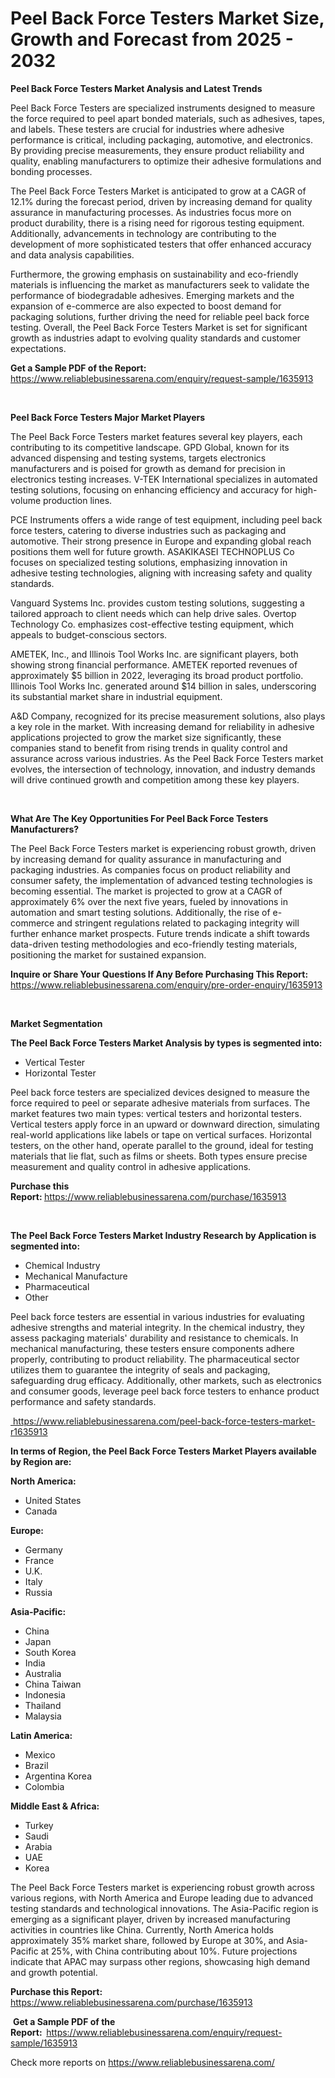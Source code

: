 <p><h1>Peel Back Force Testers Market Size, Growth and Forecast from 2025 - 2032</h1></p><p><strong>Peel Back Force Testers Market Analysis and Latest Trends</strong></p>
<p><p>Peel Back Force Testers are specialized instruments designed to measure the force required to peel apart bonded materials, such as adhesives, tapes, and labels. These testers are crucial for industries where adhesive performance is critical, including packaging, automotive, and electronics. By providing precise measurements, they ensure product reliability and quality, enabling manufacturers to optimize their adhesive formulations and bonding processes.</p><p>The Peel Back Force Testers Market is anticipated to grow at a CAGR of 12.1% during the forecast period, driven by increasing demand for quality assurance in manufacturing processes. As industries focus more on product durability, there is a rising need for rigorous testing equipment. Additionally, advancements in technology are contributing to the development of more sophisticated testers that offer enhanced accuracy and data analysis capabilities.</p><p>Furthermore, the growing emphasis on sustainability and eco-friendly materials is influencing the market as manufacturers seek to validate the performance of biodegradable adhesives. Emerging markets and the expansion of e-commerce are also expected to boost demand for packaging solutions, further driving the need for reliable peel back force testing. Overall, the Peel Back Force Testers Market is set for significant growth as industries adapt to evolving quality standards and customer expectations.</p></p>
<p><strong>Get a Sample PDF of the Report:&nbsp;</strong> <a href="https://www.reliablebusinessarena.com/enquiry/request-sample/1635913?utm_campaign=1841&utm_medium=2&utm_source=Github&utm_content=ia&utm_term=23032025&utm_id=peel-back-force-testers">https://www.reliablebusinessarena.com/enquiry/request-sample/1635913</a></p>
<p>&nbsp;</p>
<p><strong>Peel Back Force Testers Major Market Players</strong></p>
<p><p>The Peel Back Force Testers market features several key players, each contributing to its competitive landscape. GPD Global, known for its advanced dispensing and testing systems, targets electronics manufacturers and is poised for growth as demand for precision in electronics testing increases. V-TEK International specializes in automated testing solutions, focusing on enhancing efficiency and accuracy for high-volume production lines.</p><p>PCE Instruments offers a wide range of test equipment, including peel back force testers, catering to diverse industries such as packaging and automotive. Their strong presence in Europe and expanding global reach positions them well for future growth. ASAKIKASEI TECHNOPLUS Co focuses on specialized testing solutions, emphasizing innovation in adhesive testing technologies, aligning with increasing safety and quality standards.</p><p>Vanguard Systems Inc. provides custom testing solutions, suggesting a tailored approach to client needs which can help drive sales. Overtop Technology Co. emphasizes cost-effective testing equipment, which appeals to budget-conscious sectors.</p><p>AMETEK, Inc., and Illinois Tool Works Inc. are significant players, both showing strong financial performance. AMETEK reported revenues of approximately $5 billion in 2022, leveraging its broad product portfolio. Illinois Tool Works Inc. generated around $14 billion in sales, underscoring its substantial market share in industrial equipment.</p><p>A&D Company, recognized for its precise measurement solutions, also plays a key role in the market. With increasing demand for reliability in adhesive applications projected to grow the market size significantly, these companies stand to benefit from rising trends in quality control and assurance across various industries. As the Peel Back Force Testers market evolves, the intersection of technology, innovation, and industry demands will drive continued growth and competition among these key players.</p></p>
<p>&nbsp;</p>
<p><strong>What Are The Key Opportunities For Peel Back Force Testers Manufacturers?</strong></p>
<p><p>The Peel Back Force Testers market is experiencing robust growth, driven by increasing demand for quality assurance in manufacturing and packaging industries. As companies focus on product reliability and consumer safety, the implementation of advanced testing technologies is becoming essential. The market is projected to grow at a CAGR of approximately 6% over the next five years, fueled by innovations in automation and smart testing solutions. Additionally, the rise of e-commerce and stringent regulations related to packaging integrity will further enhance market prospects. Future trends indicate a shift towards data-driven testing methodologies and eco-friendly testing materials, positioning the market for sustained expansion.</p></p>
<p><strong>Inquire or Share Your Questions If Any Before Purchasing This Report:</strong> <a href="https://www.reliablebusinessarena.com/enquiry/pre-order-enquiry/1635913?utm_campaign=1841&utm_medium=2&utm_source=Github&utm_content=ia&utm_term=23032025&utm_id=peel-back-force-testers">https://www.reliablebusinessarena.com/enquiry/pre-order-enquiry/1635913</a></p>
<p>&nbsp;</p>
<p><strong>Market Segmentation</strong></p>
<p><strong>The Peel Back Force Testers Market Analysis by types is segmented into:</strong></p>
<p><ul><li>Vertical Tester</li><li>Horizontal Tester</li></ul></p>
<p><p>Peel back force testers are specialized devices designed to measure the force required to peel or separate adhesive materials from surfaces. The market features two main types: vertical testers and horizontal testers. Vertical testers apply force in an upward or downward direction, simulating real-world applications like labels or tape on vertical surfaces. Horizontal testers, on the other hand, operate parallel to the ground, ideal for testing materials that lie flat, such as films or sheets. Both types ensure precise measurement and quality control in adhesive applications.</p></p>
<p><strong>Purchase this Report:&nbsp;</strong><a href="https://www.reliablebusinessarena.com/purchase/1635913?utm_campaign=1841&utm_medium=2&utm_source=Github&utm_content=ia&utm_term=23032025&utm_id=peel-back-force-testers">https://www.reliablebusinessarena.com/purchase/1635913</a></p>
<p>&nbsp;</p>
<p><strong>The Peel Back Force Testers Market Industry Research by Application is segmented into:</strong></p>
<p><ul><li>Chemical Industry</li><li>Mechanical Manufacture</li><li>Pharmaceutical</li><li>Other</li></ul></p>
<p><p>Peel back force testers are essential in various industries for evaluating adhesive strengths and material integrity. In the chemical industry, they assess packaging materials' durability and resistance to chemicals. In mechanical manufacturing, these testers ensure components adhere properly, contributing to product reliability. The pharmaceutical sector utilizes them to guarantee the integrity of seals and packaging, safeguarding drug efficacy. Additionally, other markets, such as electronics and consumer goods, leverage peel back force testers to enhance product performance and safety standards.</p></p>
<p><a href="https://www.reliablebusinessarena.com/peel-back-force-testers-market-r1635913?utm_campaign=1841&utm_medium=2&utm_source=Github&utm_content=ia&utm_term=23032025&utm_id=peel-back-force-testers">&nbsp;https://www.reliablebusinessarena.com/peel-back-force-testers-market-r1635913</a></p>
<p><strong>In terms of Region, the Peel Back Force Testers Market Players available by Region are:</strong></p>
<p>
    <p> <strong> North America: </strong>
        <ul>
            <li>United States</li>
            <li>Canada</li>
        </ul>
        </p> 
    <p> <strong> Europe: </strong>
        <ul>
            <li>Germany</li>
            <li>France</li>
            <li>U.K.</li>
            <li>Italy</li>
            <li>Russia</li>
        </ul>
        </p> 
    <p> <strong> Asia-Pacific: </strong>
        <ul>
            <li>China</li>
            <li>Japan</li>
            <li>South Korea</li>
            <li>India</li>
            <li>Australia</li>
            <li>China Taiwan</li>
            <li>Indonesia</li>
            <li>Thailand</li>
            <li>Malaysia</li>
        </ul>
        </p> 
    <p> <strong> Latin America: </strong>
        <ul>
            <li>Mexico</li>
            <li>Brazil</li>
            <li>Argentina Korea</li>
            <li>Colombia</li>
        </ul>
        </p> 
    <p> <strong> Middle East & Africa: </strong>
        <ul>
            <li>Turkey</li>
            <li>Saudi</li>
            <li>Arabia</li>
            <li>UAE</li>
            <li>Korea</li>
        </ul>
    </p>
    </p>
<p><p>The Peel Back Force Testers market is experiencing robust growth across various regions, with North America and Europe leading due to advanced testing standards and technological innovations. The Asia-Pacific region is emerging as a significant player, driven by increased manufacturing activities in countries like China. Currently, North America holds approximately 35% market share, followed by Europe at 30%, and Asia-Pacific at 25%, with China contributing about 10%. Future projections indicate that APAC may surpass other regions, showcasing high demand and growth potential.</p></p>
<p><strong>Purchase this Report: </strong><a href="https://www.reliablebusinessarena.com/purchase/1635913?utm_campaign=1841&utm_medium=2&utm_source=Github&utm_content=ia&utm_term=23032025&utm_id=peel-back-force-testers">https://www.reliablebusinessarena.com/purchase/1635913</a></p>
<p>&nbsp;<strong>Get a Sample PDF of the Report:&nbsp;&nbsp;</strong><a href="https://www.reliablebusinessarena.com/enquiry/request-sample/1635913?utm_campaign=1841&utm_medium=2&utm_source=Github&utm_content=ia&utm_term=23032025&utm_id=peel-back-force-testers">https://www.reliablebusinessarena.com/enquiry/request-sample/1635913</a></p>
<p><strong></strong></p>
<p>Check more reports on <a href="https://www.reliablebusinessarena.com/?utm_campaign=1841&utm_medium=2&utm_source=Github&utm_content=ia&utm_term=23032025&utm_id=peel-back-force-testers">https://www.reliablebusinessarena.com/</a></p>